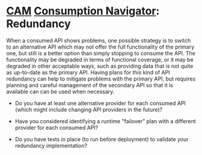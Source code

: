 # [CAM](../../) [Consumption Navigator](../): Redundancy

When a consumed API shows problems, one possible strategy is to switch to an alternative API which may not offer the full functionality of the primary one, but still is a better option than simply stopping to consume the API. The functionality may be degraded in terms of functional coverage, or it may be degraded in other acceptable ways, such as providing data that is not quite as up-to-date as the primary API. Having plans for this kind of API redundancy can help to mitigate problems with the primary API, but requires planning and careful management of the secondary API so that it is available can can be used when necessary.

* Do you have at least one alternative provider for each consumed API (which might include changing API providers in the future)?
  
* Have you considered identifying a runtime "failover" plan with a different provider for each consumed API?
  
* Do you have tests in place (to run before deployment) to validate your redundancy implementation?
